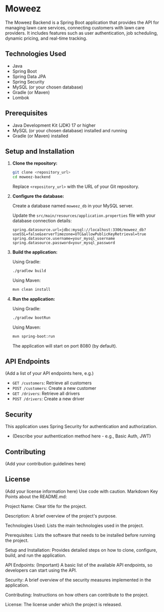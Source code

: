 # Moweez
The Moweez Backend is a Spring Boot application that provides the API for managing lawn care services, connecting customers with lawn care providers. It includes features such as user authentication, job scheduling, dynamic pricing, and real-time tracking.


## Technologies Used

*   Java
*   Spring Boot
*   Spring Data JPA
*   Spring Security
*   MySQL (or your chosen database)
*   Gradle (or Maven)
*   Lombok

## Prerequisites

*   Java Development Kit (JDK) 17 or higher
*   MySQL (or your chosen database) installed and running
*   Gradle (or Maven) installed

## Setup and Installation

1.  **Clone the repository:**

    ```bash
    git clone <repository_url>
    cd moweez-backend
    ```

    Replace `<repository_url>` with the URL of your Git repository.

2.  **Configure the database:**

    Create a database named `moweez_db` in your MySQL server.

    Update the `src/main/resources/application.properties` file with your database connection details:

    ```properties
    spring.datasource.url=jdbc:mysql://localhost:3306/moweez_db?useSSL=false&serverTimezone=UTC&allowPublicKeyRetrieval=true
    spring.datasource.username=your_mysql_username
    spring.datasource.password=your_mysql_password
    ```

3.  **Build the application:**

    Using Gradle:

    ```bash
    ./gradlew build
    ```

    Using Maven:

    ```bash
    mvn clean install
    ```

4.  **Run the application:**

    Using Gradle:

    ```bash
    ./gradlew bootRun
    ```

    Using Maven:

    ```bash
    mvn spring-boot:run
    ```

    The application will start on port 8080 (by default).

## API Endpoints

(Add a list of your API endpoints here, e.g.)

*   `GET /customers`: Retrieve all customers
*   `POST /customers`: Create a new customer
*   `GET /drivers`: Retrieve all drivers
*   `POST /drivers`: Create a new driver

## Security

This application uses Spring Security for authentication and authorization.

*   (Describe your authentication method here - e.g., Basic Auth, JWT)

## Contributing

(Add your contribution guidelines here)

## License

(Add your license information here)
Use code with caution.
Markdown
Key Points about the README.md:

Project Name: Clear title for the project.

Description: A brief overview of the project's purpose.

Technologies Used: Lists the main technologies used in the project.

Prerequisites: Lists the software that needs to be installed before running the project.

Setup and Installation: Provides detailed steps on how to clone, configure, build, and run the application.

API Endpoints: (Important) A basic list of the available API endpoints, so developers can start using the API.

Security: A brief overview of the security measures implemented in the application.

Contributing: Instructions on how others can contribute to the project.

License: The license under which the project is released.
